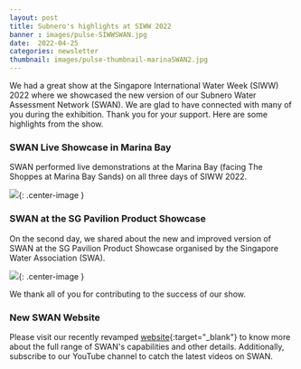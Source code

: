 ```yaml
---
layout: post
title: Subnero's highlights at SIWW 2022
banner : images/pulse-SIWWSWAN.jpg
date:  2022-04-25
categories: newsletter
thumbnail: images/pulse-thumbnail-marinaSWAN2.jpg
---
```



We had a great show at the Singapore International Water Week (SIWW) 2022 where we showcased the new version of our Subnero Water Assessment Network (SWAN). We are glad to have connected with many of you during the exhibition. Thank you for your support. Here are some highlights from the show.

### SWAN Live Showcase in Marina Bay

SWAN performed live demonstrations at the Marina Bay (facing The Shoppes at Marina Bay Sands) on all three days of SIWW 2022. 

![]({{site.baseurl}}/images/pulse-marinaSWAN.jpg){: .center-image  }

### SWAN at the SG Pavilion Product Showcase

On the second day, we shared about the new and improved version of SWAN at the SG Pavilion Product Showcase organised by the Singapore Water Association (SWA).

![]({{site.baseurl}}/images/pulse-SIWWpresentation.jpg){: .center-image  }

We thank all of you for contributing to the success of our show.

### New SWAN Website

Please visit our recently revamped [website](https://subnero.com/products/swan){:target="_blank"} to know more about the full range of SWAN's capabilities and other details. Additionally, subscribe to our YouTube channel to catch the latest videos on SWAN.
